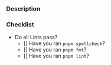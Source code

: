 ### Description

### Checklist

- Do all Lints pass?
  - [] Have you ran `pnpm spellcheck`?
  - [] Have you ran `pnpm fmt`?
  - [] Have you ran `pnpm lint`?
